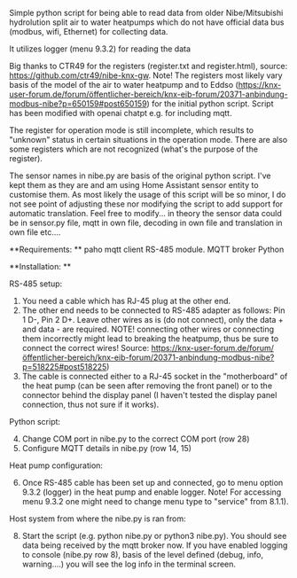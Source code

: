 Simple python script for being able to read data from older Nibe/Mitsubishi hydrolution split air to water heatpumps which do not have official data bus (modbus, wifi, Ethernet) for collecting data. 

It utilizes logger (menu 9.3.2) for reading the data

Big thanks to CTR49 for the registers (register.txt and register.html), source: https://github.com/ctr49/nibe-knx-gw. 
Note! The registers most likely vary basis of the model of the air to water heatpump and to Eddso (https://knx-user-forum.de/forum/öffentlicher-bereich/knx-eib-forum/20371-anbindung-modbus-nibe?p=650159#post650159) for the initial python script. Script has been modified with openai chatpt e.g. for including mqtt.

The register for operation mode is still incomplete, which results to "unknown" status in certain situations in the operation mode. There are also some registers which are not recognized (what's the purpose of the register). 

The sensor names in nibe.py are basis of the original python script. I've kept them as they are and am using Home Assistant sensor entity to customise them. As most likely the usage of this script will be so minor, I do not see point of adjusting these nor modifying the script to add support for automatic translation. Feel free to modify... in theory the sensor data could be in sensor.py file, mqtt in own file, decoding in own file and translation in own file etc....


**Requirements: 
**
paho mqtt client
RS-485 module. 
MQTT broker
Python

**Installation: 
**


RS-485 setup:

1. You need a cable which has RJ-45 plug at the other end.
2. The other end needs to be connected to RS-485 adapter as follows: Pin 1 D-, Pin 2 D+. Leave other wires as is (do not connect), only the data + and data - are required. NOTE! connecting other wires or connecting them incorrectly might lead to breaking the heatpump, thus be sure to connect the correct wires! Source: https://knx-user-forum.de/forum/öffentlicher-bereich/knx-eib-forum/20371-anbindung-modbus-nibe?p=518225#post518225)
3. The cable is connected either to a RJ-45 socket in the "motherboard" of the heat pump (can be seen after removing the front panel) or to the connector behind the display panel (I haven't tested the display panel connection, thus not sure if it works). 

Python script: 

4. Change COM port in nibe.py to the correct COM port (row 28)
5. Configure MQTT details in nibe.py (row 14, 15)

Heat pump configuration:

6. Once RS-485 cable has been set up and connected, go to menu option 9.3.2 (logger) in the heat pump and enable logger. Note! For accessing menu 9.3.2 one might need to change menu type to "service" from 8.1.1).

Host system from where the nibe.py is ran from: 

8. Start the script (e.g. python nibe.py or python3 nibe.py). You should see data being received by the mqtt broker now. If you have enabled logging to console (nibe.py row 8), basis of the level defined (debug, info, warning....) you will see the log info in the terminal screen. 
